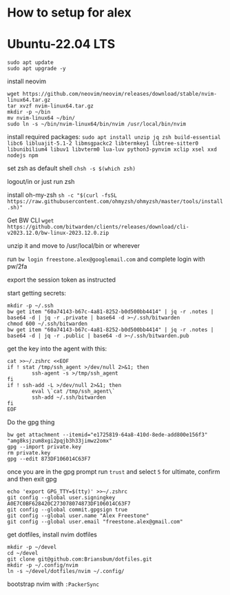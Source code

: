 # How to setup for alex

# Ubuntu-22.04 LTS

```
sudo apt update
sudo apt upgrade -y
```

install neovim
```
wget https://github.com/neovim/neovim/releases/download/stable/nvim-linux64.tar.gz
tar xvzf nvim-linux64.tar.gz
mkdir -p ~/bin
mv nvim-linux64 ~/bin/
sudo ln -s ~/bin/nvim-linux64/bin/nvim /usr/local/bin/nvim 
```

install required packages:
`sudo apt install unzip jq zsh build-essential libc6 libluajit-5.1-2 libmsgpackc2 libtermkey1 libtree-sitter0 libunibilium4 libuv1 libvterm0 lua-luv python3-pynvim xclip xsel xxd nodejs npm`

set zsh as default shell
`chsh -s $(which zsh)`

logout/in or just run zsh

install oh-my-zsh
`sh -c "$(curl -fsSL https://raw.githubusercontent.com/ohmyzsh/ohmyzsh/master/tools/install.sh)"`

Get BW CLI
`wget https://github.com/bitwarden/clients/releases/download/cli-v2023.12.0/bw-linux-2023.12.0.zip`

unzip it and move to /usr/local/bin or wherever

run `bw login freestone.alex@googlemail.com` and complete login with pw/2fa

export the session token as instructed

start getting secrets:
```
mkdir -p ~/.ssh
bw get item "60a74143-b67c-4a81-8252-b0d500bb4414" | jq -r .notes | base64 -d | jq -r .private | base64 -d >~/.ssh/bitwarden
chmod 600 ~/.ssh/bitwarden
bw get item "60a74143-b67c-4a81-8252-b0d500bb4414" | jq -r .notes | base64 -d | jq -r .public | base64 -d >~/.ssh/bitwarden.pub
```

get the key into the agent with this:
```
cat >>~/.zshrc <<EOF
if ! stat /tmp/ssh_agent >/dev/null 2>&1; then
        ssh-agent -s >/tmp/ssh_agent
fi
if ! ssh-add -L >/dev/null 2>&1; then
        eval \`cat /tmp/ssh_agent\`
        ssh-add ~/.ssh/bitwarden
fi
EOF
```

Do the gpg thing

```
bw get attachment --itemid="e1725819-64a8-410d-8ede-add800e156f3" "amg8ksjzum8xgi2pqjb3h33jimwz2omx"
gpg --import private.key
rm private.key
gpg --edit 873DF106014C63F7
```

once you are in the gpg prompt run `trust` and select `5` for ultimate, confirm and then exit gpg

```
echo 'export GPG_TTY=$(tty)' >>~/.zshrc
git config --global user.signingkey A0E7C0BF628420C273078074873DF106014C63F7
git config --global commit.gpgsign true
git config --global user.name "Alex Freestone"
git config --global user.email "freestone.alex@gmail.com"
```

get dotfiles, install nvim dotfiles
```
mkdir -p ~/devel
cd ~/devel
git clone git@github.com:Briansbum/dotfiles.git
mkdir -p ~/.config/nvim
ln -s ~/devel/dotfiles/nvim ~/.config/ 
```

bootstrap nvim with `:PackerSync`
